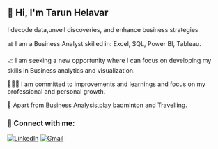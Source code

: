 ## 👋 Hi, I'm Tarun Helavar   
I decode data,unveil discoveries, and enhance business strategies  

📊 I am a Business Analyst skilled in: Excel, SQL, Power BI, Tableau.

📈 I am seeking a new opportunity where I can focus on developing my skills in Business analytics and visualization.
  
👩🏻‍💻 I am committed to improvements and learnings and focus on my professional and personal growth.

🎵 Apart from Business Analysis,play badminton and Travelling. 

### 🔗 Connect with me:
[![LinkedIn](https://img.shields.io/badge/LinkedIn-blue?logo=linkedin)](www.linkedin.com/in/tarun-helavar-34139a249)
[![Gmail](https://img.shields.io/badge/Gmail-red?logo=gmail)](mailto:tarunhelavar@gmail.com)
